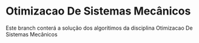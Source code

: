 # Otimizacao De Sistemas Mecânicos

Este branch conterá a solução dos algorítimos da disciplina Otimizacao De Sistemas Mecânicos
